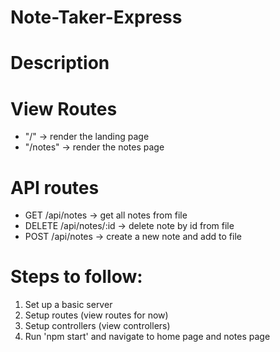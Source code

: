 # Note-Taker-Express


# Description

# View Routes 

- "/" -> render the landing page 
- "/notes" -> render the notes page 

# API routes 

- GET /api/notes -> get all notes from file 
- DELETE /api/notes/:id -> delete note by id from file 
- POST /api/notes -> create a new note and add to file 

# Steps to follow:

1. Set up a basic server
2. Setup routes (view routes for now)
3. Setup controllers (view controllers)
4. Run 'npm start' and navigate to home page and notes page